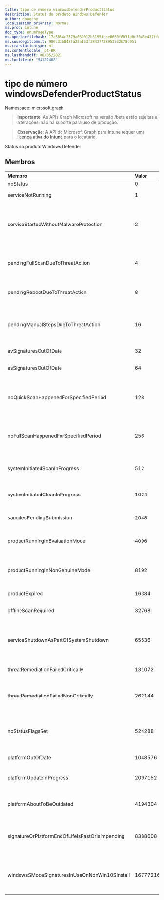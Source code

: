```yaml
---
title: tipo de número windowsDefenderProductStatus
description: Status do produto Windows Defender
author: dougeby
localization_priority: Normal
ms.prod: intune
doc_type: enumPageType
ms.openlocfilehash: 17a5854c2579a039012b31950cce8660f6031a8c3048e437ffc52e94f6a18f23
ms.sourcegitcommit: 986c33b848fa22a153f28437738953532b78c051
ms.translationtype: MT
ms.contentlocale: pt-BR
ms.lasthandoff: 08/05/2021
ms.locfileid: "54122408"
---
```

# <a name="windowsdefenderproductstatus-enum-type"></a>tipo de número windowsDefenderProductStatus

Namespace: microsoft.graph

> **Importante:** As APIs Graph Microsoft na versão /beta estão sujeitas a alterações; não há suporte para uso de produção.

> **Observação:** A API do Microsoft Graph para Intune requer uma [licença ativa do Intune](https://go.microsoft.com/fwlink/?linkid=839381) para o locatário.

Status do produto Windows Defender

## <a name="members"></a>Membros
|Membro|Valor|Descrição|
|:---|:---|:---|
|noStatus|0|Sem status|
|serviceNotRunning|1 |Serviço não em execução|
|serviceStartedWithoutMalwareProtection|2|Serviço iniciado sem qualquer mecanismo de proteção contra malware|
|pendingFullScanDueToThreatAction|4 |Verificação completa pendente devido à ação de ameaça|
|pendingRebootDueToThreatAction|8 |Reinicialização pendente devido à ação de ameaça|
|pendingManualStepsDueToThreatAction|16 |Etapas manuais pendentes devido à ação contra ameaças |
|avSignaturesOutOfDate|32|Assinaturas AV des date|
|asSignaturesOutOfDate|64|Assinaturas AS desa datadas|
|noQuickScanHappenedForSpecifiedPeriod|128|Nenhuma verificação rápida ocorreu por um período especificado|
|noFullScanHappenedForSpecifiedPeriod|256|Nenhuma verificação completa ocorreu por um período especificado|
|systemInitiatedScanInProgress|512|Verificação iniciada pelo sistema em andamento|
|systemInitiatedCleanInProgress|1024|Sistema iniciado limpo em andamento|
|samplesPendingSubmission|2048|Há exemplos pendentes de envio|
|productRunningInEvaluationMode|4096|Produto em execução no modo de avaliação|
|productRunningInNonGenuineMode|8192|Produto em execução no modo não Windows original|
|productExpired|16384|Produto expirado|
|offlineScanRequired|32768|Verificação off-line necessária|
|serviceShutdownAsPartOfSystemShutdown|65536|O serviço está sendo desligado como parte do desligamento do sistema|
|threatRemediationFailedCritically|131072|Falha crítica na correção de ameaças|
|threatRemediationFailedNonCritically|262144|A correção de ameaças falhou de forma não crítica|
|noStatusFlagsSet|524288|Nenhum conjunto de sinalizadores de status (estado bem inicializado)|
|platformOutOfDate|1048576|A plataforma está des date|
|platformUpdateInProgress|2097152|A atualização da plataforma está em andamento|
|platformAboutToBeOutdated|4194304|A plataforma está prestes a ficar desatualizada|
|signatureOrPlatformEndOfLifeIsPastOrIsImpending|8388608|A assinatura ou o fim da vida útil da plataforma é passado ou está pendente|
|windowsSModeSignaturesInUseOnNonWin10SInstall|16777216|Windows Assinaturas SMode ainda em uso na instalação não Win10S|




